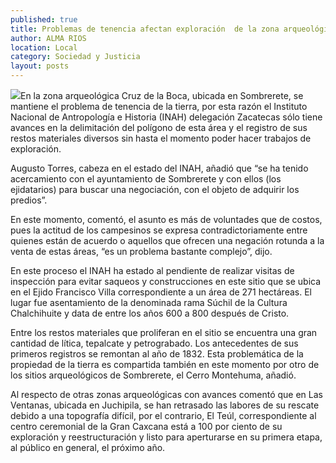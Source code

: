 ```yaml
---
published: true
title: Problemas de tenencia afectan exploración  de la zona arqueológica Cruz de la Boca
author: ALMA RIOS
location: Local
category: Sociedad y Justicia
layout: posts
---
```


![](http://i.imgur.com/BgmIhoam.jpg)En la zona arqueológica Cruz de la Boca, ubicada en Sombrerete, se mantiene el problema de tenencia de la tierra, por esta razón el Instituto Nacional de Antropología e Historia (INAH) delegación Zacatecas sólo tiene avances en la delimitación del polígono de esta área y el registro de sus restos materiales diversos sin hasta el momento poder hacer trabajos de exploración.

Augusto Torres, cabeza en el estado del INAH, añadió que “se ha tenido acercamiento con el ayuntamiento de Sombrerete y con ellos (los ejidatarios) para buscar una negociación, con el objeto de adquirir los predios”.

En este momento, comentó, el asunto es más de voluntades que de costos, pues la actitud de los campesinos se expresa contradictoriamente entre quienes están de acuerdo o aquellos que ofrecen una negación rotunda a la venta de estas áreas, “es un problema bastante complejo”, dijo.

En este proceso el INAH ha estado al pendiente de realizar visitas de inspección para evitar saqueos y construcciones en este sitio que se ubica en el Ejido Francisco Villa correspondiente a un área de 271 hectáreas. El lugar fue asentamiento de la denominada rama Súchil de la Cultura Chalchihuite y data de entre los años 600 a 800 después de Cristo.

Entre los restos materiales que proliferan en el sitio se encuentra una gran cantidad de lítica, tepalcate y petrograbado. Los antecedentes de sus primeros registros se remontan al año de 1832. Esta problemática de la propiedad de la tierra es compartida también en este momento por otro de los sitios arqueológicos de Sombrerete, el Cerro Montehuma, añadió.

Al respecto de otras zonas arqueológicas con avances comentó que en Las Ventanas, ubicada en Juchipila, se han retrasado las labores de su rescate debido a una topografía  difícil, por el contrario, El Teúl, correspondiente al centro ceremonial de la Gran Caxcana está a 100 por ciento de su exploración y reestructuración y listo para aperturarse en su primera etapa, al público en general, el próximo año.
